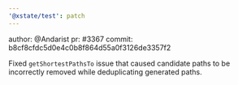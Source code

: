 ```yaml
---
'@xstate/test': patch
---
```


author: @Andarist
pr: #3367
commit: b8cf8cfdc5d0e4c0b8f864d55a0f3126de3357f2

Fixed `getShortestPathsTo` issue that caused candidate paths to be incorrectly removed while deduplicating generated paths.

